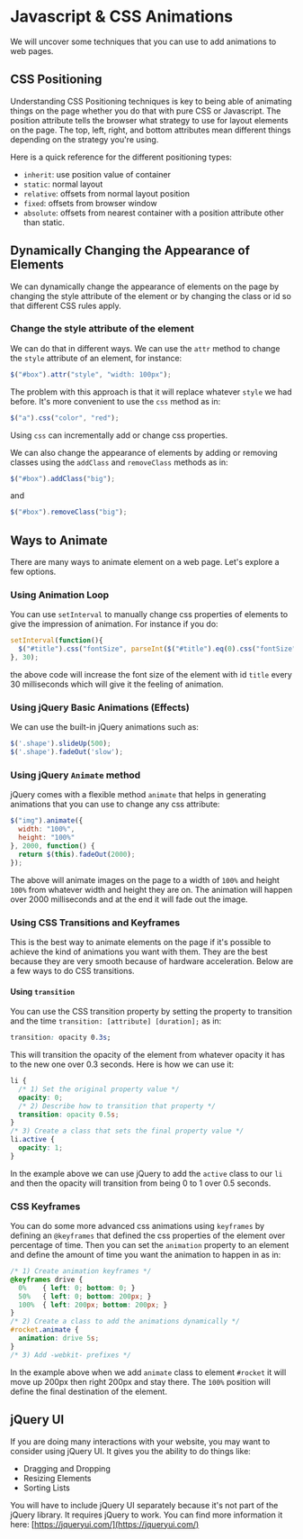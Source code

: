 # Javascript & CSS Animations
We will uncover some techniques that you can use to add animations to web pages.

## CSS Positioning
Understanding CSS Positioning techniques is key to being able of animating things on the page whether you do that with pure CSS or Javascript. The position attribute tells the browser what strategy to use for layout elements on the page.
The top, left, right, and bottom attributes mean different things depending on the strategy you're using.

Here is a quick reference for the different positioning types:
- `inherit`: use position value of container
- `static`: normal layout
- `relative`: offsets from normal layout position
- `fixed`: offsets from browser window
- `absolute`: offsets from nearest container with a position attribute other than static.

## Dynamically Changing the Appearance of Elements
We can dynamically change the appearance of elements on the page by changing the style attribute of the element or by changing the class or id so that different CSS rules apply.

### Change the style attribute of the element
We can do that in different ways. We can use the `attr` method to change the `style` attribute of an element, for instance:
```js
$("#box").attr("style", "width: 100px");
```
The problem with this approach is that it will replace whatever `style` we had before. It's more convenient to use the `css` method as in:
```js
$("a").css("color", "red");
```
Using `css` can incrementally add or change css properties.

We can also change the appearance of elements by adding or removing classes using the `addClass` and `removeClass` methods as in:
```js
$("#box").addClass("big");
```
and
```js
$("#box").removeClass("big");
```
## Ways to Animate
There are many ways to animate element on a web page. Let's explore a few options.

### Using Animation Loop
You can use `setInterval` to manually change css properties of elements to give the impression of animation. For instance if you do:
```js
setInterval(function(){
  $("#title").css("fontSize", parseInt($("#title").eq(0).css("fontSize")) + 1 + "px");
}, 30);
```
the above code will increase the font size of the element with id `title` every 30 milliseconds which will give it the feeling of animation.

### Using jQuery Basic Animations (Effects)
We can use the built-in jQuery animations such as:
```js
$('.shape').slideUp(500);
$('.shape').fadeOut('slow');
```

### Using jQuery `Animate` method
jQuery comes with a flexible method `animate` that helps in generating animations that you can use to change any css attribute:
```js
$("img").animate({
  width: "100%",
  height: "100%"
}, 2000, function() {
  return $(this).fadeOut(2000);
});
```
The above will animate images on the page to a width of `100%` and height `100%` from whatever width and height they are on. The animation will happen over 2000 milliseconds and at the end it will fade out the image.

### Using CSS Transitions and Keyframes
This is the best way to animate elements on the page if it's possible to achieve the kind of animations you want with them. They are the best because they are very smooth because of hardware acceleration. Below are a few ways to do CSS transitions.

#### Using `transition`
You can use the CSS transition property by setting the property to transition and the time `transition: [attribute] [duration];` as in:
```css
transition: opacity 0.3s;
```
This will transition the opacity of the element from whatever opacity it has to the new one over 0.3 seconds. Here is how we can use it:
```css
li {
  /* 1) Set the original property value */
  opacity: 0;
  /* 2) Describe how to transition that property */
  transition: opacity 0.5s;
}
/* 3) Create a class that sets the final property value */
li.active {
  opacity: 1;
}
```
In the example above we can use jQuery to add the `active` class to our `li` and then the opacity will transition from being 0 to 1 over 0.5 seconds.

### CSS Keyframes
You can do some more advanced css animations using `keyframes` by defining an `@keyframes` that defined the css properties of the element over percentage of time. Then you can set the `animation` property to an element and define the amount of time you want the animation to happen in as in:
```css
/* 1) Create animation keyframes */
@keyframes drive {
  0%    { left: 0; bottom: 0; }
  50%   { left: 0; bottom: 200px; }
  100%  { left: 200px; bottom: 200px; }
}
/* 2) Create a class to add the animations dynamically */
#rocket.animate {
  animation: drive 5s;
}
/* 3) Add -webkit- prefixes */
```
In the example above when we add `animate` class to element `#rocket` it will move up 200px then right 200px and stay there. The `100%` position will define the final destination of the element.

## jQuery UI
If you are doing many interactions with your website, you may want to consider using jQuery UI. It gives you the ability to do things like:
- Dragging and Dropping
- Resizing Elements
- Sorting Lists

You will have to include jQuery UI separately because it's not part of the jQuery library. It requires jQuery to work. You can find more information it here: [https://jqueryui.com/](https://jqueryui.com/)
